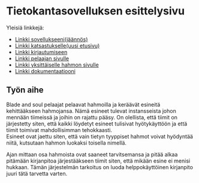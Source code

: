 # Tietokantasovelluksen esittelysivu

Yleisiä linkkejä:

* [Linkki sovellukseeni(jäännös)](http://kbvalto.users.cs.helsinki.fi/GearProgression)
* [Linkki katsastukselle(uusi etusivu)](http://kbvalto.users.cs.helsinki.fi/GearProgression/overview)
* [Linkki kirjautumiseen](http://kbvalto.users.cs.helsinki.fi/GearProgression/login)
* [Linkki pelaajan sivulle](http://kbvalto.users.cs.helsinki.fi/GearProgression/mypage)
* [Linkki yksittäiselle hahmon sivulle](http://kbvalto.users.cs.helsinki.fi/GearProgression/character)
* [Linkki dokumentaatiooni](https://github.com/kapistelijaKrisu/GearProgression/blob/master/doc/dokumentaatio.pdf)

## Työn aihe

<p>Blade and soul pelaajat pelaavat hahmoilla ja keräävät esineitä kehittääkseen hahmojansa. Nämä esineet tulevat instansseista johon mennään tiimeissä ja joihin on rajattu pääsy. On olellista, että tiimit on järjestetty siten, että kaikki löydetyt esineet tulisivat hyötykäyttöön ja että tiimit toimivat mahdollisimman tehokkaasti.<br>
  Esineet ovat jaettu siten, että vain tietyn tyyppiset hahmot voivat hyödyntää niitä, kutsutaan hahmon luokaksi toisella nimellä.</p> <p>Ajan mittaan osa hahmoista ovat saaneet tarvitsemansa ja pitää alkaa pitämään kirjanpitoa järjestääkseen tiimit siten, että mikään esine ei menisi hukkaan. Tämän järjestelmän tarkoitus on luoda helppokäyttöinen kirjanpito juuri tätä tarvetta varten.</p>
